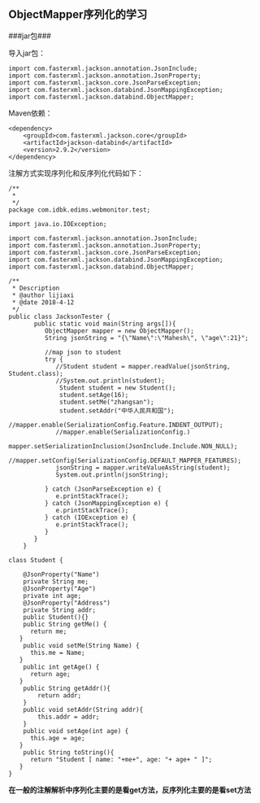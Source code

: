 ## ObjectMapper序列化的学习 ##

###jar包###

导入jar包：

	import com.fasterxml.jackson.annotation.JsonInclude;
	import com.fasterxml.jackson.annotation.JsonProperty;
	import com.fasterxml.jackson.core.JsonParseException;
	import com.fasterxml.jackson.databind.JsonMappingException;
	import com.fasterxml.jackson.databind.ObjectMapper;

Maven依赖：

	<dependency>
		<groupId>com.fasterxml.jackson.core</groupId>
		<artifactId>jackson-databind</artifactId>
		<version>2.9.2</version>
	</dependency>

注解方式实现序列化和反序列化代码如下：
	
	/**
	 * 
	 */
	package com.idbk.edims.webmonitor.test;
	
	import java.io.IOException;
	
	import com.fasterxml.jackson.annotation.JsonInclude;
	import com.fasterxml.jackson.annotation.JsonProperty;
	import com.fasterxml.jackson.core.JsonParseException;
	import com.fasterxml.jackson.databind.JsonMappingException;
	import com.fasterxml.jackson.databind.ObjectMapper;
	
	/**
	 * Description 
	 * @author lijiaxi 
	 * @date 2018-4-12
	 */
	public class JacksonTester {
		   public static void main(String args[]){
		      ObjectMapper mapper = new ObjectMapper();
		      String jsonString = "{\"Name\":\"Mahesh\", \"age\":21}";
	
		      //map json to student
		      try {
		         //Student student = mapper.readValue(jsonString, Student.class);
		         //System.out.println(student);
		    	  Student student = new Student();
		    	  student.setAge(16);
		    	  student.setMe("zhangsan");
		    	  student.setAddr("中华人民共和国");
		         //mapper.enable(SerializationConfig.Feature.INDENT_OUTPUT);
		         //mapper.enable(SerializationConfig.)
		         mapper.setSerializationInclusion(JsonInclude.Include.NON_NULL);
		         //mapper.setConfig(SerializationConfig.DEFAULT_MAPPER_FEATURES);
		         jsonString = mapper.writeValueAsString(student);
		         System.out.println(jsonString);
	
		      } catch (JsonParseException e) {
		         e.printStackTrace();
		      } catch (JsonMappingException e) {
		         e.printStackTrace();
		      } catch (IOException e) {
		         e.printStackTrace();
		      }
		   }
		}
	
	class Student {
		
		@JsonProperty("Name")   
		private String me;
		@JsonProperty("Age")
		private int age;
		@JsonProperty("Address")
		private String addr;
		public Student(){}
		public String getMe() {
	      return me;
	   }
		public void setMe(String Name) {
	      this.me = Name;
	   }
		public int getAge() {
	      return age;
	   }
		public String getAddr(){
			return addr;
		}
		public void setAddr(String addr){
			this.addr = addr;
		}
		public void setAge(int age) {
	      this.age = age;
	   }
		public String toString(){
	      return "Student [ name: "+me+", age: "+ age+ " ]";
	   }	
	}

  **在一般的注解解析中序列化主要的是看get方法，反序列化主要的是看set方法**